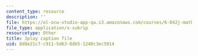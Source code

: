 ```yaml
---
content_type: resource
description: ''
file: https://ol-ocw-studio-app-qa.s3.amazonaws.com/courses/6-042j-mathematics-for-computer-science-spring-2015/8d8e21c7c9115d638db51240c3ec5914_TIpnudrzvgg.vtt
file_type: application/x-subrip
resourcetype: Other
title: 3play caption file
uid: 8d8e21c7-c911-5d63-8db5-1240c3ec5914
---
```


